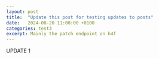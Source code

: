 ```yaml
---
layout: post
title:  "Update this post for testing updates to posts"
date:   2024-08-20 11:00:00 +0100
categories: test3
excerpt: Mainly the patch endpoint on h4f
---
```


UPDATE 1